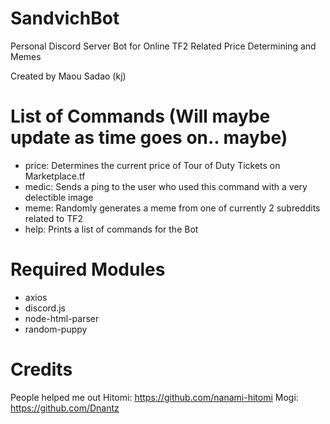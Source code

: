 # SandvichBot
Personal Discord Server Bot for Online TF2 Related Price Determining and Memes

Created by Maou Sadao (kj)
# List of Commands (Will maybe update as time goes on.. maybe)
- price: Determines the current price of Tour of Duty Tickets on Marketplace.tf
- medic: Sends a ping to the user who used this command with a very delectible image
- meme: Randomly generates a meme from one of currently 2 subreddits related to TF2
- help: Prints a list of commands for the Bot

# Required Modules
- axios
- discord.js
- node-html-parser
- random-puppy

# Credits

People helped me out 
Hitomi: https://github.com/nanami-hitomi
Mogi: https://github.com/Dnantz
